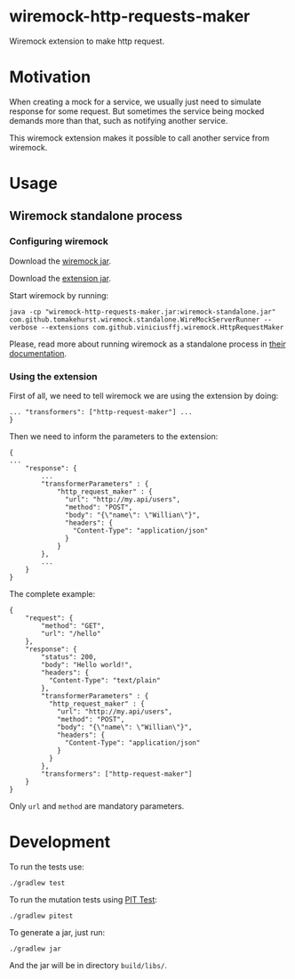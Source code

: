 # wiremock-http-requests-maker
Wiremock extension to make http request.

# Motivation
When creating a mock for a service, we usually just need to simulate response for some request.
But sometimes the service being mocked demands more than that, such as notifying another service.

This wiremock extension makes it possible to call another service from wiremock.

# Usage

## Wiremock standalone process

### Configuring wiremock

Download the [wiremock jar](http://repo1.maven.org/maven2/com/github/tomakehurst/wiremock-standalone/2.4.1/wiremock-standalone-2.4.1.jar).

Download the [extension jar](https://github.com/viniciusffj/wiremock-http-requests-maker/releases/download/0.1/wiremock-requests-maker-0.1.jar).

Start wiremock by running:
```
java -cp "wiremock-http-requests-maker.jar:wiremock-standalone.jar" com.github.tomakehurst.wiremock.standalone.WireMockServerRunner --verbose --extensions com.github.viniciusffj.wiremock.HttpRequestMaker
```

Please, read more about running wiremock as a standalone process in [their documentation](http://wiremock.org/docs/running-standalone/).
 
### Using the extension

First of all, we need to tell wiremock we are using the extension by doing:
```
... "transformers": ["http-request-maker"] ...
}
```

Then we need to inform the parameters to the extension:
```
{
...
    "response": {
        ...
        "transformerParameters" : {
            "http_request_maker" : {
              "url": "http://my.api/users",
              "method": "POST",
              "body": "{\"name\": \"Willian\"}",
              "headers": {
                "Content-Type": "application/json"
              }
            }
        },
        ...
    }
}
```

The complete example:

```
{
    "request": {
        "method": "GET",
        "url": "/hello"
    },
    "response": {
        "status": 200,
        "body": "Hello world!",
        "headers": {
          "Content-Type": "text/plain"
        },
        "transformerParameters" : {
          "http_request_maker" : {
            "url": "http://my.api/users",
            "method": "POST",
            "body": "{\"name\": \"Willian\"}",
            "headers": {
              "Content-Type": "application/json"
            }
          }
        },
        "transformers": ["http-request-maker"]
    }
}
```

Only `url` and `method` are mandatory parameters.

# Development

To run the tests use:
```
./gradlew test
```

To run the mutation tests using [PIT Test](http://pitest.org/):
```
./gradlew pitest
```

To generate a jar, just run:
```
./gradlew jar
```

And the jar will be in directory `build/libs/`.